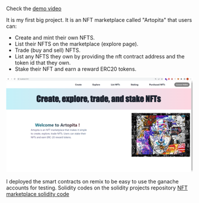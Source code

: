Check the [demo video](https://www.linkedin.com/feed/update/urn:li:activity:6979464941334343680/)

It is my first big project. It is an NFT marketplace called "Artopita" that users can:
- Create and mint their own NFTS.
- List their NFTS on the marketplace (explore page). 
- Trade (buy and sell) NFTS.
- List any NFTS they own by providing the nft contract address and the token id that they own.
- Stake their NFT and earn a reward ERC20 tokens.

![Artopia NFT marketplace](media/Artopita_home_page.PNG)


I deployed the smart contracts on remix to be easy to use the ganache accounts for testing.
Solidity codes on the solidity projects repository [NFT marketplace solidity code](https://github.com/Eidoox/Smart-contracts-solidity-projects/tree/main/NFT%20Marketplace)
 
